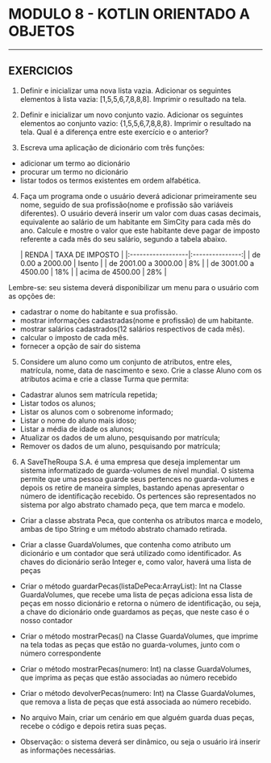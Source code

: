 # MODULO 8 - KOTLIN ORIENTADO A OBJETOS 
<hr>

## EXERCICIOS

1. Definir e inicializar uma nova lista vazia. Adicionar os seguintes elementos à lista vazia: [1,5,5,6,7,8,8,8]. Imprimir o resultado na tela.

2. Definir e inicializar um novo conjunto vazio. Adicionar os seguintes elementos ao conjunto vazio: {1,5,5,6,7,8,8,8}. Imprimir o resultado na tela. Qual é a diferença entre este exercício e o anterior?

3. Escreva uma aplicação de dicionário com três funções:
- adicionar um termo ao dicionário
- procurar um termo no dicionário
- listar todos os termos existentes em ordem alfabética.

4. Faça um programa onde o usuário deverá adicionar primeiramente seu nome, seguido de sua profissão(nome e profissão são variáveis diferentes). O usuário deverá inserir um valor com duas casas decimais, equivalente ao salário de um habitante em SimCity para cada mês do ano. Calcule e mostre o valor que este habitante deve pagar de imposto referente a cada mês do seu salário, segundo a tabela abaixo.

   | RENDA              | TAXA DE IMPOSTO |
         |:------------------|:---------------:|
   | de 0.00 a 2000.00    |     Isento     |
   | de 2001.00 a 3000.00 |    8%     |
   | de 3001.00 a 4500.00 |    18%    |
   | acima de 4500.00 |    28%   |


Lembre-se: seu sistema deverá disponibilizar um menu para o usuário com as opções de:
- cadastrar o nome do habitante e sua profissão.
- mostrar informações cadastradas(nome e profissão) de um habitante.
- mostrar salários cadastrados(12 salários respectivos de cada mês).
- calcular o imposto de cada mês.
- fornecer a opção de sair do sistema

5. Considere um aluno como um conjunto de atributos, entre eles, matrícula, nome, data de nascimento e sexo. Crie a classe Aluno com os atributos acima e crie a classe Turma que permita:
- Cadastrar alunos sem matrícula repetida;
- Listar todos os alunos;
- Listar os alunos com o sobrenome informado;
- Listar o nome do aluno mais idoso;
- Listar a média de idade os alunos;
- Atualizar os dados de um aluno, pesquisando por matrícula;
- Remover os dados de um aluno, pesquisando por matrícula;

6. A SaveTheRoupa S.A. é uma empresa que deseja implementar um sistema informatizado de guarda-volumes de nível mundial. O sistema permite que uma pessoa guarde seus pertences no guarda-volumes e depois os retire de maneira simples, bastando apenas apresentar o número de identificação recebido. Os pertences são representados no sistema por algo abstrato chamado peça, que tem marca e modelo.

- Criar a classe abstrata Peca, que contenha os atributos marca e modelo, ambas de tipo String e um método abstrato chamado retirada.

- Criar a classe GuardaVolumes, que contenha como atributo um dicionário e um contador que será utilizado como identificador. As chaves do dicionário serão Integer e, como valor, haverá uma lista de peças

- Criar o método guardarPecas(listaDePeca:ArrayList<Peca>): Int na Classe GuardaVolumes, que recebe uma lista de peças adiciona essa lista de peças em nosso dicionário e retorna o número de identificação, ou seja, a chave do dicionário onde guardamos as peças, que neste caso é o nosso contador

- Criar o método mostrarPecas() na Classe GuardaVolumes, que imprime na tela todas as peças que estão no guarda-volumes, junto com o número correspondente

- Criar o método mostrarPecas(numero: Int) na classe GuardaVolumes, que imprima as peças que estão associadas ao número recebido

- Criar o método devolverPecas(numero: Int) na Classe GuardaVolumes, que remova a lista de peças que está associada ao número recebido.

- No arquivo Main, criar um cenário em que alguém guarda duas peças, recebe o código e depois retira suas peças.

- Observação: o sistema deverá ser dinâmico, ou seja o usuário irá inserir as informações necessárias.